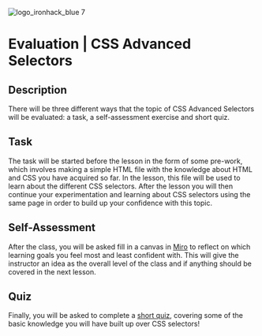 ![logo_ironhack_blue 7](https://user-images.githubusercontent.com/23629340/40541063-a07a0a8a-601a-11e8-91b5-2f13e4e6b441.png)

# Evaluation | CSS Advanced Selectors

## Description

There will be three different ways that the topic of CSS Advanced Selectors will be evaluated: a task, a self-assessment exercise and short quiz.

## Task

The task will be started before the lesson in the form of some pre-work, which involves making a simple HTML file with the knowledge about HTML and CSS you have acquired so far. In the lesson, this file will be used to learn about the different CSS selectors. After the lesson you will then continue your experimentation and learning about CSS selectors using the same page in order to build up your confidence with this topic.

## Self-Assessment

After the class, you will be asked fill in a canvas in [Miro](https://miro.com/app/board/o9J_l13ohFs=/) to reflect on which learning goals you feel most and least confident with. This will give the instructor an idea as the overall level of the class and if anything should be covered in the next lesson.

## Quiz

Finally, you will be asked to complete a [short quiz](https://docs.google.com/forms/d/1yprhnOKxS7Lx-Qq96VUtDNx4j5fS-W96CCQyaJsA8cA/edit), covering some of the basic knowledge you will have built up over CSS selectors!
